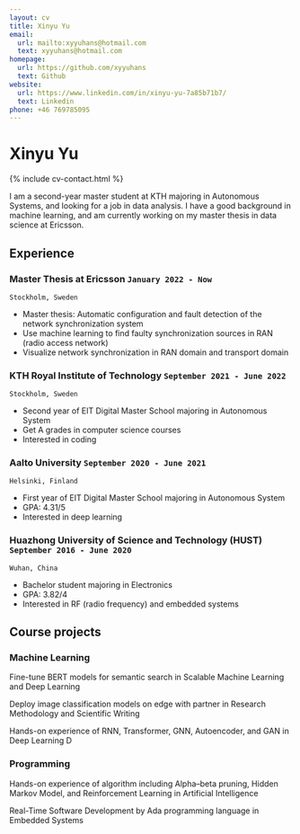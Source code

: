 ```yaml
---
layout: cv
title: Xinyu Yu
email:
  url: mailto:xyyuhans@hotmail.com
  text: xyyuhans@hotmail.com
homepage:
  url: https://github.com/xyyuhans
  text: Github
website:
  url: https://www.linkedin.com/in/xinyu-yu-7a85b71b7/
  text: Linkedin
phone: +46 769785095
---
```


# **Xinyu Yu**

<!--
include contact information from the front matter
Supported arguments:
    - homepage: url, text
    - phone
    - email
-->

{% include cv-contact.html %}

I am a second-year master student at KTH majoring in Autonomous Systems, and looking for a job in data analysis. I have a good background in machine learning, and am currently working on my master thesis in data science at Ericsson.

## Experience


### **Master Thesis at Ericsson** `January 2022 - Now`

```
Stockholm, Sweden
```

- Master thesis: Automatic configuration and fault detection of the network synchronization system
- Use machine learning to find faulty synchronization sources in RAN (radio access network)
- Visualize network synchronization in RAN domain and transport domain

### **KTH Royal Institute of Technology** `September 2021 - June 2022`

```
Stockholm, Sweden
```

- Second year of EIT Digital Master School majoring in Autonomous System
- Get A grades in computer science courses
- Interested in coding
  
### **Aalto University** `September 2020 - June 2021`

```
Helsinki, Finland
```

- First year of EIT Digital Master School majoring in Autonomous System
- GPA: 4.31/5
- Interested in deep learning

### **Huazhong University of Science and Technology (HUST)** `September 2016 - June 2020`

```
Wuhan, China
```

- Bachelor student majoring in Electronics
- GPA: 3.82/4
- Interested in RF (radio frequency) and embedded systems

## Course projects

### Machine Learning

Fine-tune BERT models for semantic search in Scalable Machine Learning and Deep Learning

Deploy image classification models on edge with partner in Research Methodology and Scientific Writing

Hands-on experience of RNN, Transformer, GNN, Autoencoder, and GAN in Deep Learning D

### Programming

Hands-on experience of algorithm including Alpha–beta pruning, Hidden Markov Model, and Reinforcement Learning in Artificial Intelligence

Real-Time Software Development by Ada programming language in Embedded Systems

<!-- ### Footer

Last updated: May 2013 -->
